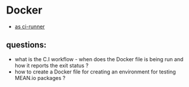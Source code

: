 Docker 
====
- [as ci-runner](https://github.com/sameersbn/docker-gitlab-ci-runner)

questions:
-----
- what is the C.I workflow - when does the Docker file is being run and how it reports the exit status ?
- how to create a Docker file for creating an environment for testing MEAN.io packages ?
